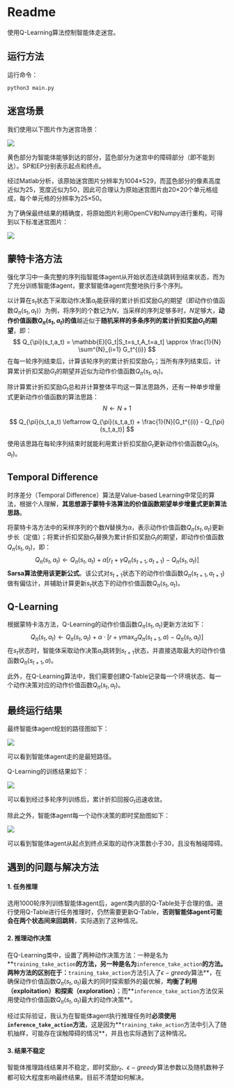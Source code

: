 # Readme

使用Q-Learning算法控制智能体走迷宫。

## 运行方法

运行命令：

``` shell
python3 main.py
```

## 迷宫场景

我们使用以下图片作为迷宫场景：

![](E:\Python_Project\SelfLearning\Deep_Reinforcement_Learning\Q-Learning-Maze\image_input\maze_image.png)

黄色部分为智能体能够到达的部分，蓝色部分为迷宫中的障碍部分（即不能到达）。SP和EP分别表示起点和终点。

经过Matlab分析，该原始迷宫图片分辨率为1004$\times$529，而蓝色部分的像素高度近似为25，宽度近似为50，因此可合理认为原始迷宫图片由20$\times$20个单元格组成，每个单元格的分辨率为25$\times$50。

为了确保最终结果的精确度，将原始图片利用OpenCV和Numpy进行重构，可得到以下标准迷宫图片：

![](E:\Python_Project\SelfLearning\Deep_Reinforcement_Learning\Q-Learning-Maze\image_input\maze_input.png)

## 蒙特卡洛方法

强化学习中一条完整的序列指智能体agent从开始状态连续跳转到结束状态，而为了充分训练智能体agent，要求智能体agent完整地执行多个序列。

以计算在$s_t$状态下采取动作决策$a_t$能获得的累计折扣奖励$G_t$的期望（即动作价值函数$Q_{\pi}(s_t, a_t)$）为例，将序列的个数记为$N$，当采样的序列足够多时，$N$足够大，**动作价值函数$Q_{\pi}(s_t, a_t)$的值**越近似于**随机采样的多条序列的累计折扣奖励$G_t$的期望**，即：
$$
Q_{\pi}(s_t,a_t) = \mathbb{E}[G_t|S_t=s_t,A_t=a_t] \approx \frac{1}{N} \sum^{N}_{i=1} G_t^{(i)}
$$
在每一轮序列结束后，计算该轮序列的累计折扣奖励$G_t$；当所有序列结束后，计算累计折扣奖励$G_t$的期望并近似为动作价值函数$Q_{\pi}(s_t, a_t)$。

除计算累计折扣奖励$G_t$总和并计算整体平均这一算法思路外，还有一种单步增量式更新动作价值函数的算法思路：
$$
N \leftarrow N+1
$$

$$
Q_{\pi}(s_t,a_t) \leftarrow Q_{\pi}(s_t,a_t) + \frac{1}{N}[G_t^{(i)} - Q_{\pi}(s_t,a_t)]
$$

使用该思路在每轮序列结束时就能利用累计折扣奖励$G_t$更新动作价值函数$Q_{\pi}(s_t, a_t)$。

## Temporal Difference

时序差分（Temporal Difference）算法是Value-based Learning中常见的算法，根据个人理解，**其思想源于蒙特卡洛算法的价值函数期望单步增量式更新算法思路**。

将蒙特卡洛方法中的采样序列的个数$N$替换为$\alpha$，表示动作价值函数$Q_{\pi}(s_t, a_t)$更新步长（定值）；将累计折扣奖励$G_t$替换为累计折扣奖励$G_t$的期望，即动作价值函数$Q_{\pi}(s_t, a_t)$，即：
$$
Q_{\pi}(s_t,a_t) \leftarrow Q_{\pi}(s_t,a_t) + \alpha [r_t + \gamma Q_{\pi}(s_{t+1}, a_{t+1}) - Q_{\pi}(s_t, a_t)]
$$
**Sarsa算法使用该更新公式**。该公式对$s_{t+1}$状态下的动作价值函数$Q_{\pi}(s_{t+1},a_{t+1})$做有偏估计，并辅助计算更新$s_t$状态下的动作价值函数$Q_{\pi}(s_t, a_t)$。

## Q-Learning

根据蒙特卡洛方法，Q-Learning的动作价值函数$Q_{\pi}(s_t, a_t)$更新方法如下：
$$
Q_{\pi}(s_t, a_t) \leftarrow Q_{\pi}(s_t, a_t) + \alpha \cdot [r + \gamma \max_{a}Q_{\pi}(s_{t+1}, a) - Q_{\pi}(s_t, a_t)]
$$
在$s_{t}$状态时，智能体采取动作决策$a_{t}$跳转到$s_{t+1}$状态，并直接选取最大的动作价值函数$Q_{\pi}(s_{t+1}, a)$。

此外，在Q-Learning算法中，我们需要创建Q-Table记录每一个环境状态、每一个动作决策对应的动作价值函数$Q_{\pi}(s_t, a_t)$。

## 最终运行结果

最终智能体agent规划的路径图如下：

![](E:\Python_Project\SelfLearning\Deep_Reinforcement_Learning\Q-Learning-Maze\image_output\maze_image_out.png)

可以看到智能体agent走的是最短路径。

Q-Learning的训练结果如下：

![](E:\Python_Project\SelfLearning\Deep_Reinforcement_Learning\Q-Learning-Maze\image_output\training_discounted_return.jpg)

可以看到经过多轮序列训练后，累计折扣回报$G_t$迅速收敛。

除此之外，智能体agent每一个动作决策的即时奖励图如下：

![](E:\Python_Project\SelfLearning\Deep_Reinforcement_Learning\Q-Learning-Maze\image_output\inference_instant_reward.jpg)

可以看到智能体agent从起点到终点采取的动作决策数小于30，且没有触碰障碍。

## 遇到的问题与解决方法

#### 1. 任务推理

选用1000轮序列训练智能体agent后，agent类内部的Q-Table处于合理的值。进行使用Q-Table进行任务推理时，仍然需要更新Q-Table，**否则智能体agent可能会在两个状态间来回跳转**，实际遇到了这种情况。

#### 2. 推理动作决策

在Q-Learning类中，设置了两种动作决策方法：一种是名为**`training_take_action`**的方法，另一种是名为**`inference_take_action`**的方法。两种方法的区别在于：**`training_take_action`方法引入了$\epsilon-greedy$算法**，在确保动作价值函数$Q_{\pi}(s_{t}, a_{t})$最大的同时探索额外的最优解，**均衡了利用（exploitation）和探索（exploration）**；而**`inference_take_action`方法仅采用使动作价值函数$Q_{\pi}(s_{t}, a_{t})$最大的动作决策**。

经过实际验证，我认为在智能体agent执行推理任务时**必须使用`inference_take_action`方法**，这是因为**`training_take_action`方法中引入了随机抽样，可能存在误触障碍的情况**，并且也实际遇到了这种情况。

#### 3. 结果不稳定

智能体推理路线结果并不稳定，即时奖励$r_t$、$\epsilon-greedy$算法参数以及随机数种子都可较大程度影响最终结果。目前不清楚如何解决。